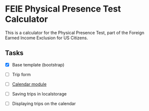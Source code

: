 # FEIE Physical Presence Test Calculator

This is a calculator for the Physical Presence Test, part of the Foreign Earned Income Exclusion for US Citizens.


## Tasks

 - [x] Base template (bootstrap)
 - [ ] Trip form
 - [ ] [Calendar module](http://www.bootstrap-year-calendar.com/)
 - [ ] Saving trips in localstorage
 - [ ] Displaying trips on the calendar

